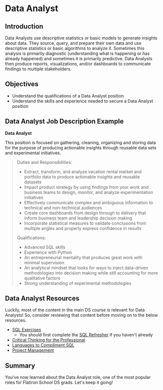 # Data Analyst

## Introduction

Data Analysts use descriptive statistics or basic models to generate insights about data. They source, query, and prepare their own data and use descriptive statistics or basic algorithms to analyze it. Sometimes this analysis is primarily diagnostic (understanding what is happening or has already happened) and sometimes it is primarily predictive. Data Analysts then produce reports, visualizations, and/or dashboards to communicate findings to multiple stakeholders.

## Objectives

* Understand the qualifications of a Data Analyst position
* Understand the skills and experience needed to secure a Data Analyst position

## Data Analyst Job Description Example

**Data Analyst**

This position is focused on gathering, cleaning, organizing and storing data for the purpose of producing actionable insights through reusable data sets and experimental initiatives.

>Duties and Responsibilities:
>* Extract, transform, and analyze vacation rental market and portfolio data to produce actionable insights and reusable datasets  
>* Impact product strategy by using findings from your work and business teams to design, monitor, and analyze experimentation initiatives  
>* Effectively communicate complex and ambiguous information to technical and non-technical audiences  
>* Create core dashboards from design through to delivery that inform business team and leadership decision making  
>* Incorporate statistical measures to validate conclusions from multiple angles and properly express confidence in results  
>
>Qualifications:  
>* Advanced SQL skills  
>* Experience with Python  
>* An entrepreneurial mentality that produces great work with minimal supervision  
>* An analytical mindset that looks for ways to inject data-driven methodologies into decision making while still accounting for more qualitative factors  
>* Strong understanding of experimental methodologies  

## Data Analyst Resources

Luckily, most of the content in the main DS course is relevant for Data Analysts! So, consider reviewing that content before moving on to the below resources.

* [SQL Exercises](https://github.com/learn-co-curriculum/dsc-postgrad-sql-exercises)
  * You should first complete the [SQL Refresher](https://github.com/learn-co-curriculum/dsc-postgrad-sql-refresher) if you haven't already
* [Critical Thinking for the Professional](https://www.coursera.org/learn/critical-thinking-skills-for-professionals#enroll)
* [Languages to Compliment SQL](https://learnsql.com/blog/programming-language-for-sql-developer-and-dba/)
* [Project Management](https://www.coursera.org/professional-certificates/google-project-management)

## Summary

You've now learned about the Data Analyst role, one of the most popular roles for Flatiron School DS grads. Let's keep it going!
